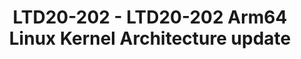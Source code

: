 ---
categories:
- ltd20
description: The arm64 Linux Kernel is constantly&nbsp;tracking the evolution of the
  Arm architecture, adding new features year over year.<br><br>This session will provide
  an overview of the latest developments done by Arm and the ecosystem to support
  all architectural features from Armv8.0 up to the most recent Armv8.6 architecture.<br>It
  will also provide an overall status update and a future-looking view into the new
  investigation areas coming in the arm64 kernel-land.
image:
  featured: 'true'
  path: https://static.linaro.org/connect/ltd20/images/LTD20-202.png
session_id: LTD20-202
session_room: Linaro Tech Days Track 1
session_slot:
  end_time: 2020-03-25 17:25
  start_time: 2020-03-25 17:00
session_speakers:
- speaker_bio: Matteo is Director of Software Technology Management at Arm and serves
    as Chairman of the Board for Trusted Firmware.<br /> He drives Arm's community
    effort into various open source projects, focusing on security architectures,
    firmware & kernel interfaces, platform security requirements and ecosystem enablement.<br
    /> In a previous life, he spent many years managing and working on embedded software
    developments for networking and automotive devices across various companies, where
    firmware meant BSPs and lot of proprietary headache.
  speaker_company: Arm
  speaker_image: http://avatars.sched.co/7/02/7234934/avatar.jpg.320x320px.jpg?189
  speaker_name: Matteo Carlini
  speaker_position: Director, Software Technology Management
  speaker_role: attendee, speaker
session_track: Linux Kernel
tag: session
tags: Linux Kernel
title: LTD20-202 - LTD20-202 Arm64 Linux Kernel Architecture update
---